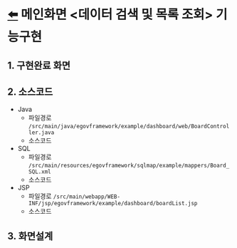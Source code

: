 # [⬅️](https://github.com/code-sum/ITO_Dev) 메인화면 <데이터 검색 및 목록 조회> 기능구현


## 1. 구현완료 화면


## 2. 소스코드
- Java
  - 파일경로 `/src/main/java/egovframework/example/dashboard/web/BoardController.java`
  - 소스코드 
- SQL
  - 파일경로 `/src/main/resources/egovframework/sqlmap/example/mappers/Board_SQL.xml`
  - 소스코드 
- JSP
  - 파일경로 `/src/main/webapp/WEB-INF/jsp/egovframework/example/dashboard/boardList.jsp`
  - 소스코드 

## 3. 화면설계
